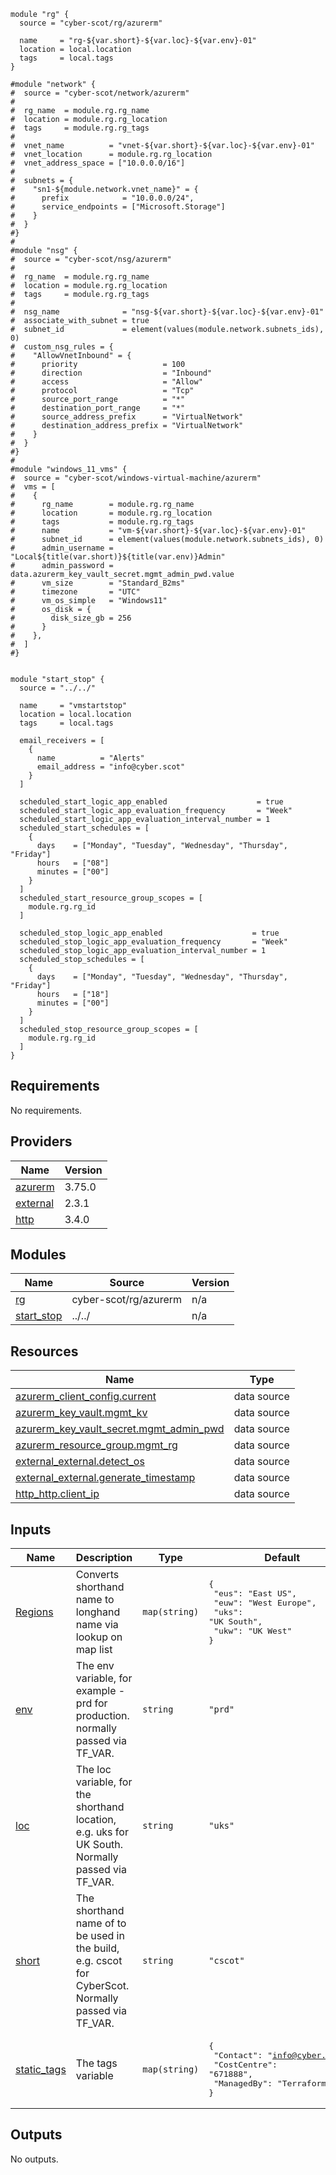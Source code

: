 
```hcl
module "rg" {
  source = "cyber-scot/rg/azurerm"

  name     = "rg-${var.short}-${var.loc}-${var.env}-01"
  location = local.location
  tags     = local.tags
}

#module "network" {
#  source = "cyber-scot/network/azurerm"
#
#  rg_name  = module.rg.rg_name
#  location = module.rg.rg_location
#  tags     = module.rg.rg_tags
#
#  vnet_name          = "vnet-${var.short}-${var.loc}-${var.env}-01"
#  vnet_location      = module.rg.rg_location
#  vnet_address_space = ["10.0.0.0/16"]
#
#  subnets = {
#    "sn1-${module.network.vnet_name}" = {
#      prefix            = "10.0.0.0/24",
#      service_endpoints = ["Microsoft.Storage"]
#    }
#  }
#}
#
#module "nsg" {
#  source = "cyber-scot/nsg/azurerm"
#
#  rg_name  = module.rg.rg_name
#  location = module.rg.rg_location
#  tags     = module.rg.rg_tags
#
#  nsg_name              = "nsg-${var.short}-${var.loc}-${var.env}-01"
#  associate_with_subnet = true
#  subnet_id             = element(values(module.network.subnets_ids), 0)
#  custom_nsg_rules = {
#    "AllowVnetInbound" = {
#      priority                   = 100
#      direction                  = "Inbound"
#      access                     = "Allow"
#      protocol                   = "Tcp"
#      source_port_range          = "*"
#      destination_port_range     = "*"
#      source_address_prefix      = "VirtualNetwork"
#      destination_address_prefix = "VirtualNetwork"
#    }
#  }
#}
#
#module "windows_11_vms" {
#  source = "cyber-scot/windows-virtual-machine/azurerm"
#  vms = [
#    {
#      rg_name        = module.rg.rg_name
#      location       = module.rg.rg_location
#      tags           = module.rg.rg_tags
#      name           = "vm-${var.short}-${var.loc}-${var.env}-01"
#      subnet_id      = element(values(module.network.subnets_ids), 0)
#      admin_username = "Local${title(var.short)}${title(var.env)}Admin"
#      admin_password = data.azurerm_key_vault_secret.mgmt_admin_pwd.value
#      vm_size        = "Standard_B2ms"
#      timezone       = "UTC"
#      vm_os_simple   = "Windows11"
#      os_disk = {
#        disk_size_gb = 256
#      }
#    },
#  ]
#}


module "start_stop" {
  source = "../../"

  name     = "vmstartstop"
  location = local.location
  tags     = local.tags

  email_receivers = [
    {
      name          = "Alerts"
      email_address = "info@cyber.scot"
    }
  ]

  scheduled_start_logic_app_enabled                    = true
  scheduled_start_logic_app_evaluation_frequency       = "Week"
  scheduled_start_logic_app_evaluation_interval_number = 1
  scheduled_start_schedules = [
    {
      days    = ["Monday", "Tuesday", "Wednesday", "Thursday", "Friday"]
      hours   = ["08"]
      minutes = ["00"]
    }
  ]
  scheduled_start_resource_group_scopes = [
    module.rg.rg_id
  ]

  scheduled_stop_logic_app_enabled                    = true
  scheduled_stop_logic_app_evaluation_frequency       = "Week"
  scheduled_stop_logic_app_evaluation_interval_number = 1
  scheduled_stop_schedules = [
    {
      days    = ["Monday", "Tuesday", "Wednesday", "Thursday", "Friday"]
      hours   = ["18"]
      minutes = ["00"]
    }
  ]
  scheduled_stop_resource_group_scopes = [
    module.rg.rg_id
  ]
}
```
## Requirements

No requirements.

## Providers

| Name | Version |
|------|---------|
| <a name="provider_azurerm"></a> [azurerm](#provider\_azurerm) | 3.75.0 |
| <a name="provider_external"></a> [external](#provider\_external) | 2.3.1 |
| <a name="provider_http"></a> [http](#provider\_http) | 3.4.0 |

## Modules

| Name | Source | Version |
|------|--------|---------|
| <a name="module_rg"></a> [rg](#module\_rg) | cyber-scot/rg/azurerm | n/a |
| <a name="module_start_stop"></a> [start\_stop](#module\_start\_stop) | ../../ | n/a |

## Resources

| Name | Type |
|------|------|
| [azurerm_client_config.current](https://registry.terraform.io/providers/hashicorp/azurerm/latest/docs/data-sources/client_config) | data source |
| [azurerm_key_vault.mgmt_kv](https://registry.terraform.io/providers/hashicorp/azurerm/latest/docs/data-sources/key_vault) | data source |
| [azurerm_key_vault_secret.mgmt_admin_pwd](https://registry.terraform.io/providers/hashicorp/azurerm/latest/docs/data-sources/key_vault_secret) | data source |
| [azurerm_resource_group.mgmt_rg](https://registry.terraform.io/providers/hashicorp/azurerm/latest/docs/data-sources/resource_group) | data source |
| [external_external.detect_os](https://registry.terraform.io/providers/hashicorp/external/latest/docs/data-sources/external) | data source |
| [external_external.generate_timestamp](https://registry.terraform.io/providers/hashicorp/external/latest/docs/data-sources/external) | data source |
| [http_http.client_ip](https://registry.terraform.io/providers/hashicorp/http/latest/docs/data-sources/http) | data source |

## Inputs

| Name | Description | Type | Default | Required |
|------|-------------|------|---------|:--------:|
| <a name="input_Regions"></a> [Regions](#input\_Regions) | Converts shorthand name to longhand name via lookup on map list | `map(string)` | <pre>{<br>  "eus": "East US",<br>  "euw": "West Europe",<br>  "uks": "UK South",<br>  "ukw": "UK West"<br>}</pre> | no |
| <a name="input_env"></a> [env](#input\_env) | The env variable, for example - prd for production. normally passed via TF\_VAR. | `string` | `"prd"` | no |
| <a name="input_loc"></a> [loc](#input\_loc) | The loc variable, for the shorthand location, e.g. uks for UK South.  Normally passed via TF\_VAR. | `string` | `"uks"` | no |
| <a name="input_short"></a> [short](#input\_short) | The shorthand name of to be used in the build, e.g. cscot for CyberScot.  Normally passed via TF\_VAR. | `string` | `"cscot"` | no |
| <a name="input_static_tags"></a> [static\_tags](#input\_static\_tags) | The tags variable | `map(string)` | <pre>{<br>  "Contact": "info@cyber.scot",<br>  "CostCentre": "671888",<br>  "ManagedBy": "Terraform"<br>}</pre> | no |

## Outputs

No outputs.
